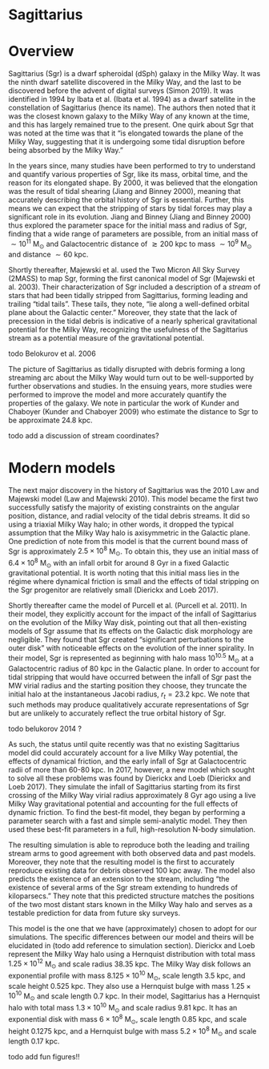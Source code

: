 # Sagittarius

# Overview

Sagittarius (Sgr) is a dwarf spheroidal (dSph) galaxy in the Milky Way. It was the ninth dwarf satellite discovered in the Milky Way, and the last to be discovered before the advent of digital surveys (Simon 2019). It was identified in 1994 by Ibata et al. (Ibata et al. 1994) as a dwarf satellite in the constellation of Sagittarius (hence its name). The authors then noted that it was the closest known galaxy to the Milky Way of any known at the time, and this has largely remained true to the present. One quirk about Sgr that was noted at the time was that it “is elongated towards the plane of the Milky Way, suggesting that it is undergoing some tidal disruption before being absorbed by the Milky Way.” 

In the years since, many studies have been performed to try to understand and quantify various properties of Sgr, like its mass, orbital time, and the reason for its elongated shape. By 2000, it was believed that the elongation was the result of tidal shearing (Jiang and Binney 2000), meaning that accurately describing the orbital history of Sgr is essential. Further, this means we can expect that the stripping of stars by tidal forces may play a significant role in its evolution. Jiang and Binney (Jiang and Binney 2000) thus explored the parameter space for the initial mass and radius of Sgr, finding that a wide range of parameters are possible, from an initial mass of $\sim 10^{11}$ M$_\odot$ and Galactocentric distance of $\gtrsim 200$ kpc to mass $\sim 10^9$ M$_\odot$ and distance $\sim 60$ kpc.

Shortly thereafter, Majewski et al. used the Two Micron All Sky Survey (2MASS) to map Sgr, forming the first canonical model of Sgr (Majewski et al. 2003). Their characterization of Sgr included a description of a _stream_ of stars that had been tidally stripped from Sagittarius, forming leading and trailing “tidal tails”. These tails, they note, “lie along a well-defined orbital plane about the Galactic center.” Moreover, they state that the lack of precession in the tidal debris is indicative of a nearly spherical gravitational potential for the Milky Way, recognizing the usefulness of the Sagittarius stream as a potential measure of the gravitational potential.

todo Belokurov et al. 2006

The picture of Sagittarius as tidally disrupted with debris forming a long streaming arc about the Milky Way would turn out to be well-supported by further observations and studies. In the ensuing years, more studies were performed to improve the model and more accurately quantify the properties of the galaxy. We note in particular the work of Kunder and Chaboyer (Kunder and Chaboyer 2009) who estimate the distance to Sgr to be approximate 24.8 kpc.

todo add a discussion of stream coordinates?

# Modern models

The next major discovery in the history of Sagittarius was the 2010 Law and Majewski model (Law and Majewski 2010). This model became the first two successfully satisfy the majority of existing constraints on the angular position, distance, and radial velocity of the tidal debris streams. It did so using a triaxial Milky Way halo; in other words, it dropped the typical assumption that the Milky Way halo is axisymmetric in the Galactic plane. One prediction of note from this model is that the current bound mass of Sgr is approximately $2.5 \times 10^8$ M$_\odot$. To obtain this, they use an initial mass of $6.4 \times 10^8$ M$_\odot$ with an infall orbit for around 8 Gyr in a fixed Galactic gravitational potential. It is worth noting that this initial mass lies in the régime where dynamical friction is small and the effects of tidal stripping on the Sgr progenitor are relatively small (Dierickx and Loeb 2017). 

Shortly thereafter came the model of Purcell et al. (Purcell et al. 2011). In their model, they explicitly account for the impact of the infall of Sagittarius on the evolution of the Milky Way disk, pointing out that all then-existing models of Sgr assume that its effects on the Galactic disk morphology are negligible. They found that Sgr created “significant perturbations to the outer disk” with noticeable effects on the evolution of the inner spirality. In their model, Sgr is represented as beginning with halo mass $10^{10.5}$ M$_\odot$ at a Galactocentric radius of 80 kpc in the Galactic plane. In order to account for tidal stripping that would have occurred between the infall of Sgr past the MW virial radius and the starting position they choose, they truncate the initial halo at the instantaneous Jacobi radius, $r_t = 23.2$ kpc. We note that such methods may produce qualitatively accurate representations of Sgr but are unlikely to accurately reflect the true orbital history of Sgr.

todo belukorov 2014 ?

As such, the status until quite recently was that no existing Sagittarius model did could accurately account for a live Milky Way potential, the effects of dynamical friction, and the early infall of Sgr at Galactocentric radii of more than 60-80 kpc. In 2017, however, a new model which sought to solve all these problems was found by Dierickx and Loeb (Dierickx and Loeb 2017). They simulate the infall of Sagittarius starting from its first crossing of the Milky Way virial radius approximately 8 Gyr ago using a live Milky Way gravitational potential and accounting for the full effects of dynamic friction. To find the best-fit model, they began by performing a parameter search with a fast and simple semi-analytic model. They then used these best-fit parameters in a full, high-resolution N-body simulation.

The resulting simulation is able to reproduce both the leading and trailing stream arms to good agreement with both observed data and past models. Moreover, they note that the resulting model is the first to accurately reproduce existing data for debris observed 100 kpc away. The model also predicts the existence of an extension to the stream, including “the existence of several arms of the Sgr stream extending to hundreds of kiloparsecs.” They note that this predicted structure matches the positions of the two most distant stars known in the Milky Way halo and serves as a testable prediction for data from future sky surveys.

This model is the one that we have (approximately) chosen to adopt for our simulations. The specific differences between our model and theirs will be elucidated in (todo add reference to simulation section). Dierickx and Loeb represent the Milky Way halo using a Hernquist distribution with total mass $1.25 \times 10^{12}$ M$_\odot$ and scale radius 38.35 kpc. The Milky Way disk follows an exponential profile with mass $8.125 \times 10^{10}$ M$_\odot$, scale length 3.5 kpc, and scale height 0.525 kpc. They also use a Hernquist bulge with mass $1.25 \times 10^{10}$ M$_\odot$ and scale length 0.7 kpc. In their model, Sagittarius has a Hernquist halo with total mass $1.3 \times 10^{10}$ M$_\odot$ and scale radius 9.81 kpc. It has an exponential disk with mass $6 \times 10^{8}$ M$_\odot$, scale length 0.85 kpc, and scale height 0.1275 kpc, and a Hernquist bulge with mass $5.2 \times 10^{8}$ M$_\odot$ and scale length 0.17 kpc. 

todo add fun figures!!